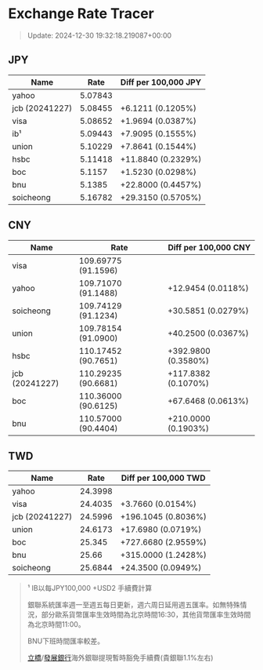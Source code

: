 # Exchange Rate Tracer

> Update: 2024-12-30 19:32:18.219087+00:00

## JPY

| Name           |    Rate | Diff per 100,000 JPY   |
|----------------|---------|------------------------|
| yahoo          | 5.07843 |                        |
| jcb (20241227) | 5.08455 | +6.1211 (0.1205%)      |
| visa           | 5.08652 | +1.9694 (0.0387%)      |
| ib¹            | 5.09443 | +7.9095 (0.1555%)      |
| union          | 5.10229 | +7.8641 (0.1544%)      |
| hsbc           | 5.11418 | +11.8840 (0.2329%)     |
| boc            | 5.1157  | +1.5230 (0.0298%)      |
| bnu            | 5.1385  | +22.8000 (0.4457%)     |
| soicheong      | 5.16782 | +29.3150 (0.5705%)     |

## CNY

| Name           | Rate                | Diff per 100,000 CNY   |
|----------------|---------------------|------------------------|
| visa           | 109.69775	(91.1596) |                        |
| yahoo          | 109.71070	(91.1488) | +12.9454 (0.0118%)     |
| soicheong      | 109.74129	(91.1234) | +30.5851 (0.0279%)     |
| union          | 109.78154	(91.0900) | +40.2500 (0.0367%)     |
| hsbc           | 110.17452	(90.7651) | +392.9800 (0.3580%)    |
| jcb (20241227) | 110.29235	(90.6681) | +117.8382 (0.1070%)    |
| boc            | 110.36000	(90.6125) | +67.6468 (0.0613%)     |
| bnu            | 110.57000	(90.4404) | +210.0000 (0.1903%)    |

## TWD

| Name           |    Rate | Diff per 100,000 TWD   |
|----------------|---------|------------------------|
| yahoo          | 24.3998 |                        |
| visa           | 24.4035 | +3.7660 (0.0154%)      |
| jcb (20241227) | 24.5996 | +196.1045 (0.8036%)    |
| union          | 24.6173 | +17.6980 (0.0719%)     |
| boc            | 25.345  | +727.6680 (2.9559%)    |
| bnu            | 25.66   | +315.0000 (1.2428%)    |
| soicheong      | 25.6844 | +24.3500 (0.0949%)     |


> ¹ IB以每JPY100,000 +USD2 手續費計算
>
> 銀聯系統匯率週一至週五每日更新，週六周日延用週五匯率。如無特殊情況，部分歐系貨幣匯率生效時間為北京時間16:30，其他貨幣匯率生效時間為北京時間11:00。
>
> BNU下班時間匯率較差。
>
> [立橋](https://www.wlbank.com.mo/uploads/ueditor/file/20181211/1544536513900230.pdf)/[發展銀行](https://www.mdb.com.mo/Service_Charges_20230728.pdf)海外銀聯提現暫時豁免手續費(貴銀聯1.1%左右)

